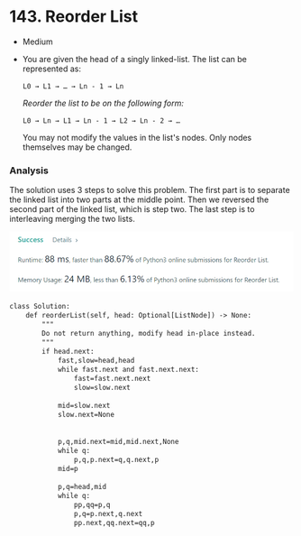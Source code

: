 # 143. Reorder List

* Medium
*   You are given the head of a singly linked-list. The list can be represented as:

    ```
    L0 → L1 → … → Ln - 1 → Ln
    ```

    _Reorder the list to be on the following form:_

    ```
    L0 → Ln → L1 → Ln - 1 → L2 → Ln - 2 → …
    ```

    You may not modify the values in the list's nodes. Only nodes themselves may be changed.

### Analysis&#x20;

The solution uses 3 steps to solve this problem. The first part is to separate the linked list into two parts at the middle point. Then we reversed the second part of the linked list, which is step two. The last step is to interleaving merging the two lists.&#x20;

![](<../.gitbook/assets/image (7) (1) (1).png>)

```
class Solution:
    def reorderList(self, head: Optional[ListNode]) -> None:
        """
        Do not return anything, modify head in-place instead.
        """
        if head.next:
            fast,slow=head,head
            while fast.next and fast.next.next:
                fast=fast.next.next
                slow=slow.next

            mid=slow.next
            slow.next=None 


            p,q,mid.next=mid,mid.next,None
            while q:
                p,q,p.next=q,q.next,p
            mid=p

            p,q=head,mid
            while q:
                pp,qq=p,q
                p,q=p.next,q.next
                pp.next,qq.next=qq,p
```
